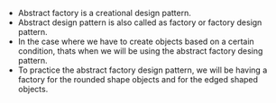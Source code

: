 - Abstract factory is a creational design pattern.
- Abstract design pattern is also called as factory or factory design pattern.
- In the case where we have to create objects based on a certain condition, thats when we will be using the abstract factory desing pattern.
- To practice the abstract factory design pattern, we will be having a factory for the rounded shape objects and for the edged shaped objects.
